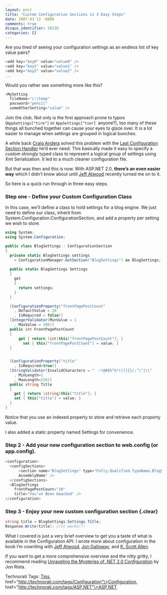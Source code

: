 ```yaml
---
layout: post
title: "Custom Configuration Sections in 3 Easy Steps"
date: 2007-03-12 -0800
comments: true
disqus_identifier: 18236
categories: []
---
```

Are you tired of seeing your configuration settings as an endless list
of key value pairs?

```csharp
<add key="key0" value="value0" />
<add key="key1" value="value1" /> 
<add key="key2" value="value2" />
... 
```

Would you rather see something more like this?

```csharp
<MySetting
  fileName="c:\temp"
  password="pencil"
  someOtherSetting="value" />
```

Join the club. Not only is the first approach prone to typos
(`AppSettings["tire"]` or `AppSettings["tier] `anyone?), too many of
these things all bunched together can cause your eyes to glaze over. It
is a lot easier to manage when settings are grouped in logical bunches.

A while back [Craig
Andera](http://www.pluralsight.com/blogs/craig/ "Craig Andera") solved
this problem with the [Last Configuration Section
Handler](http://www.pluralsight.com/wiki/default.aspx/Craig/XmlSerializerSectionHandler.html "Last Configuration Section Handler")
he’d ever need. This basically made it easy to specify a custom strongly
typed class to represent a logical group of settings using Xml
Serialization. It led to a much cleaner configuration file.

But that was then and this is now. With ASP.NET 2.0, **there’s an even
easier way** which I didn’t know about until [Jeff
Atwood](http://codinghorror.com/blog/ "Jeff Atwood") recently turned me
on to it.

So here is a quick run through in three easy steps.

### Step one - Define your Custom Configuration Class

In this case, we’ll define a class to hold settings for a blog engine.
We just need to define our class, inherit from
System.Configuration.ConfigurationSection, and add a property per
setting we wish to store.

```csharp
using System;
using System.Configuration;

public class BlogSettings : ConfigurationSection
{
  private static BlogSettings settings 
    = ConfigurationManager.GetSection("BlogSettings") as BlogSettings;
        
  public static BlogSettings Settings
  {
    get
    {
      return settings;
    }
  }

  [ConfigurationProperty("frontPagePostCount"
    , DefaultValue = 20
    , IsRequired = false)]
  [IntegerValidator(MinValue = 1
    , MaxValue = 100)]
  public int FrontPagePostCount
  {
      get { return (int)this["frontPagePostCount"]; }
        set { this["frontPagePostCount"] = value; }
  }


  [ConfigurationProperty("title"
    , IsRequired=true)]
  [StringValidator(InvalidCharacters = "  ~!@#$%^&*()[]{}/;’\"|\\"
    , MinLength=1
    , MaxLength=256)]
  public string Title
  {
    get { return (string)this["title"]; }
    set { this["title"] = value; }
  }
}
```

Notice that you use an indexed property to store and retrieve each
property value.

I also added a static property named Settings for convenience.

### Step 2 - Add your new configuration section to web.config (or app.config).

```csharp
<configuration>
  <configSections>
      <section name="BlogSettings" type="Fully.Qualified.TypeName.BlogSettings,   
      AssemblyName" />
  </configSections>
  <BlogSettings
    frontPagePostCount="10"
    title="You’ve Been Haacked" />
</configuration>
```

### Step 3 - Enjoy your new custom configuration section {.clear}

```csharp
string title = BlogSettings.Settings.Title;
Response.Write(title); //it works!!!
```

What I covered is just a very brief overview to get you a taste of what
is available in the Configuration API. I wrote more about configuration
in the book I’m cowriting with [Jeff
Atwood](http://codinghorror.com/blog/ "Jeff Atwood"), [Jon
Galloway](http://weblogs.asp.net/jgalloway/ "Jon Galloway"), and [K.
Scott
Allen](http://odetocode.com/blogs/scott/default.aspx "K. Scott Allen").

If you want to get a more comprehensive overview and the nitty gritty, I
recommend reading [Unraveling the Mysteries of .NET 2.0
Configuration](http://www.codeproject.com/dotnet/mysteriesofconfiguration.asp# ".NET 2.0 Configuration article on CodeProject")
by Jon Rista.

Technorati Tags: [Tips](http://technorati.com/tags/Tips),
href="http://technorati.com/tags/Configuration"\>Configuration,
href="http://technorati.com/tags/ASP.NET"\>ASP.NET

